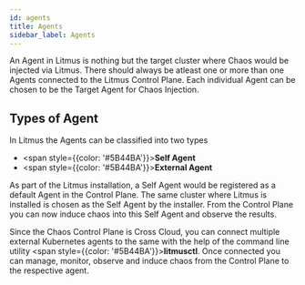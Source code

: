 ```yaml
---
id: agents
title: Agents
sidebar_label: Agents
---
```


An Agent in Litmus is nothing but the target cluster where Chaos would be injected via Litmus. There should always be atleast one or more than one Agents connected to the Litmus Control Plane. Each individual Agent can be chosen to be the Target Agent for Chaos Injection.

## Types of Agent

In Litmus the Agents can be classified into two types

- <span style={{color: '#5B44BA'}}><b>Self Agent</b></span>
- <span style={{color: '#5B44BA'}}><b>External Agent</b></span>

As part of the Litmus installation, a Self Agent would be registered as a default Agent in the Control Plane. The same cluster where Litmus is installed is chosen as the Self Agent by the installer. From the Control Plane you can now induce chaos into this Self Agent and observe the results.

Since the Chaos Control Plane is Cross Cloud, you can connect multiple external Kubernetes agents to the same with the help of the command line utility <span style={{color: '#5B44BA'}}><b>litmusctl</b></span>. Once connected you can manage, monitor, observe and induce chaos from the Control Plane to the respective agent.
